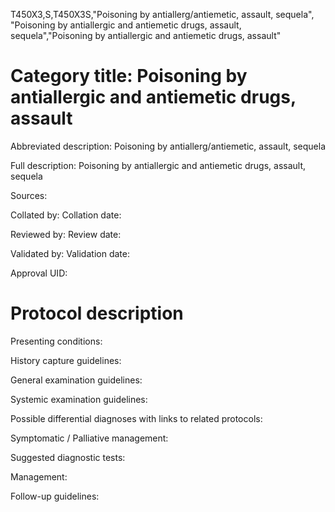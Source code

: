 T450X3,S,T450X3S,"Poisoning by antiallerg/antiemetic, assault, sequela", "Poisoning by antiallergic and antiemetic drugs, assault, sequela","Poisoning by antiallergic and antiemetic drugs, assault"
# Category title: Poisoning by antiallergic and antiemetic drugs, assault

Abbreviated description: Poisoning by antiallerg/antiemetic, assault, sequela

Full description: Poisoning by antiallergic and antiemetic drugs, assault, sequela

Sources:

Collated by:
Collation date:

Reviewed by:
Review date:

Validated by:
Validation date:

Approval UID:

# Protocol description

Presenting conditions:

History capture guidelines:

General examination guidelines:

Systemic examination guidelines:

Possible differential diagnoses with links to related protocols:

Symptomatic / Palliative management:

Suggested diagnostic tests:

Management:

Follow-up guidelines:
